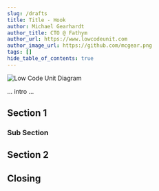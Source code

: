 ```yaml
---
slug: /drafts
title: Title - Hook
author: Michael Gearhardt
author_title: CTO @ Fathym
author_url: https://www.lowcodeunit.com
author_image_url: https://github.com/mcgear.png
tags: []
hide_table_of_contents: true
---
```


![Low Code Unit Diagram](/img/lowcodeunit-diagram.png)

... intro ...

## Section 1

### Sub Section

## Section 2

## Closing
